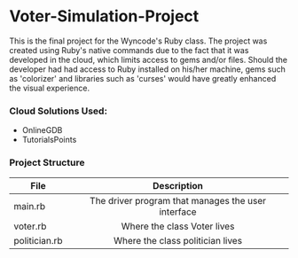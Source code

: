 # Voter-Simulation-Project
This is the final project for the Wyncode's Ruby class.
The project was created using Ruby's native commands due
to the fact that it was developed in the cloud, which limits access to 
gems and/or files. Should the 
developer had had access to Ruby installed on his/her machine,
gems such as 'colorizer' and libraries such as 'curses' would
have greatly enhanced the visual experience.

### Cloud Solutions Used:
* OnlineGDB
* TutorialsPoints 
### Project Structure
| File          | Description                                        |
| ------------- |:--------------------------------------------------:|
| main.rb       | The driver program that manages the user interface |
| voter.rb      | Where the class Voter lives                        |
| politician.rb | Where the class politician lives                   |
